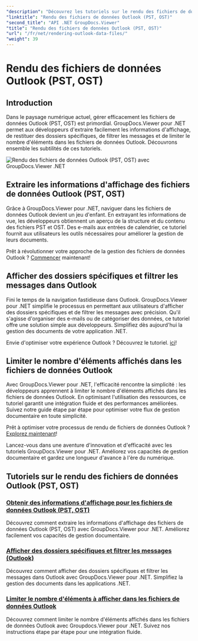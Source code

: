 ```yaml
---
"description": "Découvrez les tutoriels sur le rendu des fichiers de données Outlook (PST, OST) avec GroupDocs.Viewer pour .NET. Découvrez des techniques efficaces de gestion de documents en toute simplicité."
"linktitle": "Rendu des fichiers de données Outlook (PST, OST)"
"second_title": "API .NET GroupDocs.Viewer"
"title": "Rendu des fichiers de données Outlook (PST, OST)"
"url": "/fr/net/rendering-outlook-data-files/"
"weight": 39
---
```


# Rendu des fichiers de données Outlook (PST, OST)

## Introduction

Dans le paysage numérique actuel, gérer efficacement les fichiers de données Outlook (PST, OST) est primordial. GroupDocs.Viewer pour .NET permet aux développeurs d'extraire facilement les informations d'affichage, de restituer des dossiers spécifiques, de filtrer les messages et de limiter le nombre d'éléments dans les fichiers de données Outlook. Découvrons ensemble les subtilités de ces tutoriels.

![Rendu des fichiers de données Outlook (PST, OST) avec GroupDocs.Viewer .NET](/viewer/rendering-outlook-data-files/image.png)

## Extraire les informations d'affichage des fichiers de données Outlook (PST, OST)
Grâce à GroupDocs.Viewer pour .NET, naviguer dans les fichiers de données Outlook devient un jeu d'enfant. En extrayant les informations de vue, les développeurs obtiennent un aperçu de la structure et du contenu des fichiers PST et OST. Des e-mails aux entrées de calendrier, ce tutoriel fournit aux utilisateurs les outils nécessaires pour améliorer la gestion de leurs documents. 

Prêt à révolutionner votre approche de la gestion des fichiers de données Outlook ? [Commencer](./get-view-info-outlook-data-file/) maintenant!

## Afficher des dossiers spécifiques et filtrer les messages dans Outlook
Fini le temps de la navigation fastidieuse dans Outlook. GroupDocs.Viewer pour .NET simplifie le processus en permettant aux utilisateurs d'afficher des dossiers spécifiques et de filtrer les messages avec précision. Qu'il s'agisse d'organiser des e-mails ou de catégoriser des données, ce tutoriel offre une solution simple aux développeurs. Simplifiez dès aujourd'hui la gestion des documents de votre application .NET.

Envie d'optimiser votre expérience Outlook ? Découvrez le tutoriel. [ici](./render-specific-folders-and-filter-messages-outlook/)!

## Limiter le nombre d'éléments affichés dans les fichiers de données Outlook
Avec GroupDocs.Viewer pour .NET, l'efficacité rencontre la simplicité : les développeurs apprennent à limiter le nombre d'éléments affichés dans les fichiers de données Outlook. En optimisant l'utilisation des ressources, ce tutoriel garantit une intégration fluide et des performances améliorées. Suivez notre guide étape par étape pour optimiser votre flux de gestion documentaire en toute simplicité.

Prêt à optimiser votre processus de rendu de fichiers de données Outlook ? [Explorez maintenant](./limit-items-to-render-outlook-data-files/)!

Lancez-vous dans une aventure d'innovation et d'efficacité avec les tutoriels GroupDocs.Viewer pour .NET. Améliorez vos capacités de gestion documentaire et gardez une longueur d'avance à l'ère du numérique.
## Tutoriels sur le rendu des fichiers de données Outlook (PST, OST)
### [Obtenir des informations d'affichage pour les fichiers de données Outlook (PST, OST)](./get-view-info-outlook-data-file/)
Découvrez comment extraire les informations d'affichage des fichiers de données Outlook (PST, OST) avec GroupDocs.Viewer pour .NET. Améliorez facilement vos capacités de gestion documentaire.
### [Afficher des dossiers spécifiques et filtrer les messages (Outlook)](./render-specific-folders-and-filter-messages-outlook/)
Découvrez comment afficher des dossiers spécifiques et filtrer les messages dans Outlook avec GroupDocs.Viewer pour .NET. Simplifiez la gestion des documents dans les applications .NET.
### [Limiter le nombre d'éléments à afficher dans les fichiers de données Outlook](./limit-items-to-render-outlook-data-files/)
Découvrez comment limiter le nombre d'éléments affichés dans les fichiers de données Outlook avec Groupdocs.Viewer pour .NET. Suivez nos instructions étape par étape pour une intégration fluide.